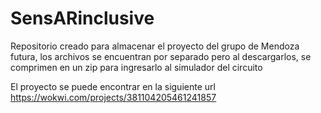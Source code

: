 # SensARinclusive

Repositorio creado para almacenar el proyecto del grupo de Mendoza futura, los archivos se encuentran por separado pero al descargarlos, se comprimen en un zip para ingresarlo al simulador del circuito

El proyecto se puede encontrar en la siguiente url https://wokwi.com/projects/381104205461241857